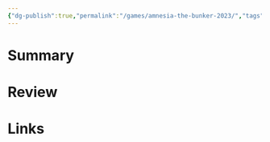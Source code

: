```yaml
---
{"dg-publish":true,"permalink":"/games/amnesia-the-bunker-2023/","tags":["LP"],"created":"2023-12-08","updated":"2024-02-14"}
---
```



# Summary

# Review

# Links
